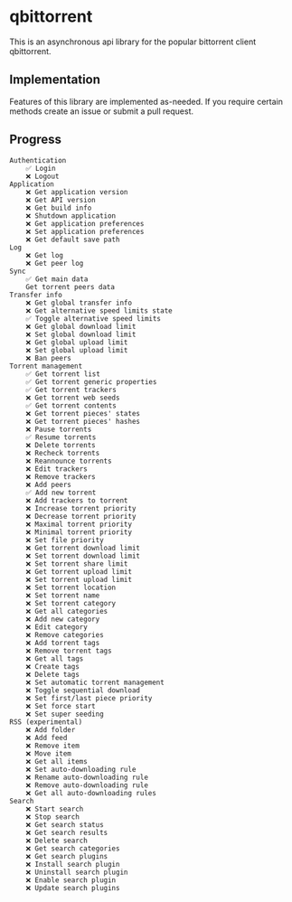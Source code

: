 # qbittorrent

This is an asynchronous api library for the popular bittorrent client qbittorrent.

## Implementation

Features of this library are implemented as-needed. If you require certain methods create an issue or submit a pull request. 

## Progress

    Authentication
        ✅ Login
        ❌ Logout
    Application
        ❌ Get application version
        ❌ Get API version
        ❌ Get build info
        ❌ Shutdown application
        ❌ Get application preferences
        ❌ Set application preferences
        ❌ Get default save path
    Log
        ❌ Get log
        ❌ Get peer log
    Sync
        ✅ Get main data
        Get torrent peers data
    Transfer info
        ❌ Get global transfer info
        ❌ Get alternative speed limits state
        ✅ Toggle alternative speed limits
        ❌ Get global download limit
        ❌ Set global download limit
        ❌ Get global upload limit
        ❌ Set global upload limit
        ❌ Ban peers
    Torrent management
        ✅ Get torrent list
        ✅ Get torrent generic properties
        ✅ Get torrent trackers
        ❌ Get torrent web seeds
        ✅ Get torrent contents
        ❌ Get torrent pieces' states
        ❌ Get torrent pieces' hashes
        ❌ Pause torrents
        ✅ Resume torrents
        ❌ Delete torrents
        ❌ Recheck torrents
        ❌ Reannounce torrents
        ❌ Edit trackers
        ❌ Remove trackers
        ❌ Add peers
        ✅ Add new torrent
        ❌ Add trackers to torrent
        ❌ Increase torrent priority
        ❌ Decrease torrent priority
        ❌ Maximal torrent priority
        ❌ Minimal torrent priority
        ❌ Set file priority
        ❌ Get torrent download limit
        ❌ Set torrent download limit
        ❌ Set torrent share limit
        ❌ Get torrent upload limit
        ❌ Set torrent upload limit
        ❌ Set torrent location
        ❌ Set torrent name
        ❌ Set torrent category
        ❌ Get all categories
        ❌ Add new category
        ❌ Edit category
        ❌ Remove categories
        ❌ Add torrent tags
        ❌ Remove torrent tags
        ❌ Get all tags
        ❌ Create tags
        ❌ Delete tags
        ❌ Set automatic torrent management
        ❌ Toggle sequential download
        ❌ Set first/last piece priority
        ❌ Set force start
        ❌ Set super seeding
    RSS (experimental)
        ❌ Add folder
        ❌ Add feed
        ❌ Remove item
        ❌ Move item
        ❌ Get all items
        ❌ Set auto-downloading rule
        ❌ Rename auto-downloading rule
        ❌ Remove auto-downloading rule
        ❌ Get all auto-downloading rules
    Search
        ❌ Start search
        ❌ Stop search
        ❌ Get search status
        ❌ Get search results
        ❌ Delete search
        ❌ Get search categories
        ❌ Get search plugins
        ❌ Install search plugin
        ❌ Uninstall search plugin
        ❌ Enable search plugin
        ❌ Update search plugins
